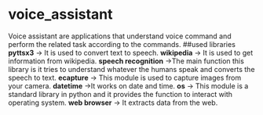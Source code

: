 # voice_assistant
Voice assistant are applications that understand voice command and perform the related task according to the commands.
##used libraries </br>
**pyttsx3** -> It is used to convert text to speech.
**wikipedia** -> It is used to get information from wikipedia.
**speech recognition** ->The main function this library is it tries to understand whatever the humans speak and converts the speech to text.
**ecapture** -> This module is used to capture images from your camera.
**datetime** ->It works on date and time.
**os** -> This module is a standard library in python and it provides the function to interact with operating system.
**web browser** -> It extracts data from the web.
